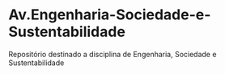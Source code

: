 # Av.Engenharia-Sociedade-e-Sustentabilidade
Repositório destinado a disciplina de Engenharia, Sociedade e Sustentabilidade
